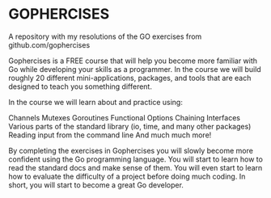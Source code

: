 # GOPHERCISES
A repository with my resolutions of the GO exercises from github.com/gophercises

Gophercises is a FREE course that will help you become more familiar with Go while developing your skills as a programmer. 
In the course we will build roughly 20 different mini-applications, packages, and tools that are each designed to teach you something different.

In the course we will learn about and practice using:

Channels
Mutexes
Goroutines
Functional Options
Chaining Interfaces
Various parts of the standard library (io, time, and many other packages)
Reading input from the command line
And much much more!

By completing the exercises in Gophercises you will slowly become more confident using the Go programming language. 
You will start to learn how to read the standard docs and make sense of them. You will even start to learn how to evaluate the difficulty of a project before doing much coding. 
In short, you will start to become a great Go developer.
